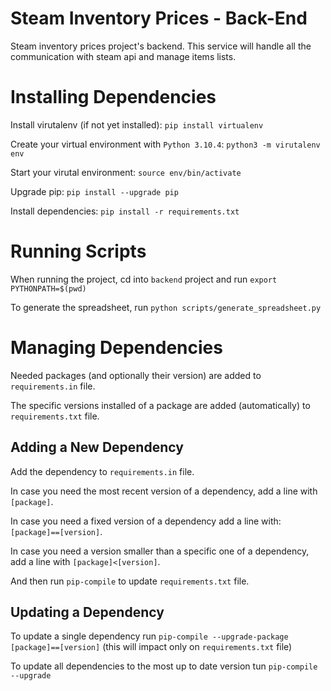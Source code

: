 # Steam Inventory Prices - Back-End

Steam inventory prices project's backend. This service will handle all the communication with steam api and manage items lists.


# Installing Dependencies

Install virutalenv (if not yet installed): `pip install virtualenv`

Create your virtual environment with `Python 3.10.4`: `python3 -m virutalenv env`

Start your virutal environment: `source env/bin/activate`

Upgrade pip: `pip install --upgrade pip`

Install dependencies: `pip install -r requirements.txt`


# Running Scripts

When running the project, cd into `backend` project and run `export PYTHONPATH=$(pwd)`

To generate the spreadsheet, run `python scripts/generate_spreadsheet.py`


# Managing Dependencies

Needed packages (and optionally their version) are added to `requirements.in` file.

The specific versions installed of a package are added (automatically) to `requirements.txt` file.


## Adding a New Dependency

Add the dependency to `requirements.in` file.

In case you need the most recent version of a dependency, add a line with `[package]`.

In case you need a fixed version of a dependency add a line with: `[package]==[version]`.

In case you need a version smaller than a specific one of a dependency, add a line with `[package]<[version]`.

And then run `pip-compile` to update `requirements.txt` file.

## Updating a Dependency

To update a single dependency run `pip-compile --upgrade-package [package]==[version]` (this will impact only on `requirements.txt` file)

To update all dependencies to the most up to date version tun `pip-compile --upgrade`
